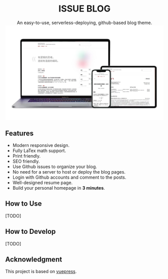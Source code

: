 <h1 align="center">ISSUE BLOG</h1>

<div align="center">
An easy-to-use, serverless-deploying, github-based blog theme.
</div>


<img align="center" src="./img/screenshot.jpg" />

## Features
- Modern responsive design.
- Fully LaTex math support.
- Print friendly.
- SEO friendly.
- Use Github issues to organize your blog.
- No need for a server to host or deploy the blog pages.
- Login with Github accounts and comment to the posts.
- Well-designed resume page.
- Build your personal homepage in **3 minutes**.

## How to Use
[TODO]

## How to Develop
[TODO]

## Acknowledgment
This project is based on [vuepress](https://vuepress.vuejs.org/).
